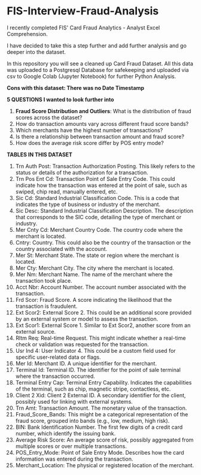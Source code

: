 # FIS-Interview-Fraud-Analysis

I recently completed FIS' Card Fraud Analytics - Analyst Excel Comprehension.

I have decided to take this a step further and add further analysis and go deeper into the dataset. 

In this repository you will see a cleaned up Card Fraud Dataset. All this data was uploaded to a Postgresql Database for safekeeping and uploaded via csv to Google Colab (Jupyter Notebook) for further Python Analysis. 

**Cons with this dataset: There was no Date Timestamp** 


**5 QUESTIONS I wanted to look further into**
1. **Fraud Score Distribution and Outliers**: What is the distribution of fraud scores across the dataset?
2. How do transaction amounts vary across different fraud score bands?
3. Which merchants have the highest number of transactions?
4. Is there a relationship between transaction amount and fraud score?
5. How does the average risk score differ by POS entry mode?


**TABLES IN THIS DATASET**
1. Trn Auth Post: Transaction Authorization Posting. This likely refers to the status or details of the authorization for a transaction.
2. Trn Pos Ent Cd: Transaction Point of Sale Entry Code. This could indicate how the transaction was entered at the point of sale, such as swiped, chip read, manually entered, etc.
2. Sic Cd: Standard Industrial Classification Code. This is a code that indicates the type of business or industry of the merchant.
4. Sic Desc: Standard Industrial Classification Description. The description that corresponds to the SIC code, detailing the type of merchant or industry.
5. Mer Cnty Cd: Merchant Country Code. The country code where the merchant is located.
6. Cntry: Country. This could also be the country of the transaction or the country associated with the account.
7. Mer St: Merchant State. The state or region where the merchant is located.
8. Mer Cty: Merchant City. The city where the merchant is located.
9. Mer Nm: Merchant Name. The name of the merchant where the transaction took place.
10. Acct Nbr: Account Number. The account number associated with the transaction.
11. Frd Scor: Fraud Score. A score indicating the likelihood that the transaction is fraudulent.
12. Ext Scor2: External Score 2. This could be an additional score provided by an external system or model to assess the transaction.
13. Ext Scor1: External Score 1. Similar to Ext Scor2, another score from an external source.
14. Rltm Req: Real-time Request. This might indicate whether a real-time check or validation was requested for the transaction.
15. Usr Ind 4: User Indicator 4. This could be a custom field used for specific user-related data or flags.
16. Mer Id: Merchant ID. A unique identifier for the merchant.
17. Terminal Id: Terminal ID. The identifier for the point of sale terminal where the transaction occurred.
18. Terminal Entry Cap: Terminal Entry Capability. Indicates the capabilities of the terminal, such as chip, magnetic stripe, contactless, etc.
19. Client 2 Xid: Client 2 External ID. A secondary identifier for the client, possibly used for linking with external systems.
20. Trn Amt: Transaction Amount. The monetary value of the transaction.
21. Fraud_Score_Bands: This might be a categorical representation of the fraud score, grouped into bands (e.g., low, medium, high risk).
22. BIN: Bank Identification Number. The first few digits of a credit card number, which identify the issuing bank.
23. Average Risk Score: An average score of risk, possibly aggregated from multiple scores or over multiple transactions.
24. POS_Entry_Mode: Point of Sale Entry Mode. Describes how the card information was entered during the transaction.
25. Merchant_Location: The physical or registered location of the merchant.

